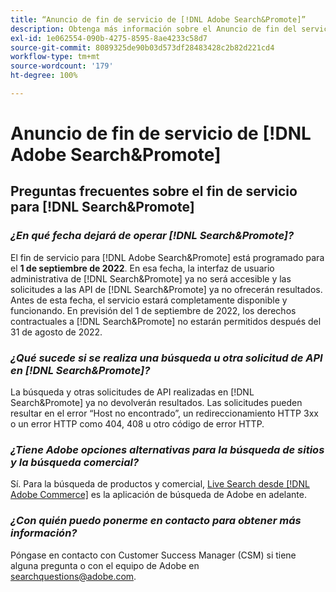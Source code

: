 ```yaml
---
title: “Anuncio de fin de servicio de [!DNL Adobe Search&Promote]”
description: Obtenga más información sobre el Anuncio de fin del servicio de  [!DNL Adobe Search&Promote] .
exl-id: 1e062554-090b-4275-8595-8ae4233c58d7
source-git-commit: 8089325de90b03d573df28483428c2b82d221cd4
workflow-type: tm+mt
source-wordcount: '179'
ht-degree: 100%

---
```


# Anuncio de fin de servicio de [!DNL Adobe Search&Promote]

## Preguntas frecuentes sobre el fin de servicio para [!DNL Search&Promote]

### **_¿En qué fecha dejará de operar [!DNL Search&Promote]?_**

El fin de servicio para [!DNL Adobe Search&Promote] está programado para el **1 de septiembre de 2022**. En esa fecha, la interfaz de usuario administrativa de [!DNL Search&Promote] ya no será accesible y las solicitudes a las API de [!DNL Search&Promote] ya no ofrecerán resultados. Antes de esta fecha, el servicio estará completamente disponible y funcionando. En previsión del 1 de septiembre de 2022, los derechos contractuales a [!DNL Search&Promote] no estarán permitidos después del 31 de agosto de 2022.

### **_¿Qué sucede si se realiza una búsqueda u otra solicitud de API en [!DNL Search&Promote]?_**

La búsqueda y otras solicitudes de API realizadas en [!DNL Search&Promote] ya no devolverán resultados. Las solicitudes pueden resultar en el error “Host no encontrado”, un redireccionamiento HTTP 3xx o un error HTTP como 404, 408 u otro código de error HTTP.

### **_¿Tiene Adobe opciones alternativas para la búsqueda de sitios y la búsqueda comercial?_**

Sí. Para la búsqueda de productos y comercial, [Live Search desde [!DNL Adobe Commerce]](https://devdocs.magento.com/live-search/overview.html) es la aplicación de búsqueda de Adobe en adelante.

<!-- ### **_Can Adobe recommend any frameworks or platforms that offer features similar to Search&Promote?_**

  Yes. If the Search&Promote feature is critical to your marketing strategy, consider the many open-source frameworks that exist to power search, including [Apache Solr](https://solr.apache.org/) and [Elastic Free and Open](https://www.elastic.co/about/free-and-open).  

  Also, both [AWS](https://aws.amazon.com/cloudsearch/) and [Microsoft&reg; Azure](https://azure.microsoft.com/en-us/services/search/) provide cloud-native search capabilities on their respective cloud platforms. You can integrate both options into Adobe Experience Manager Sites to power site search and more. -->

### **_¿Con quién puedo ponerme en contacto para obtener más información?_**

Póngase en contacto con Customer Success Manager (CSM) si tiene alguna pregunta o con el equipo de Adobe en [searchquestions@adobe.com](mailto:searchquestions@adobe.com).
